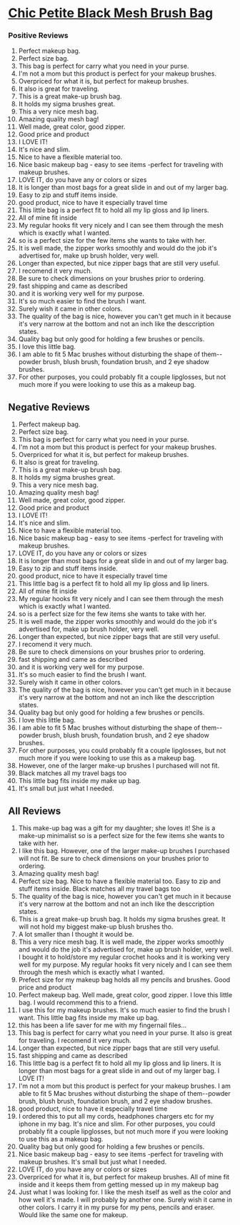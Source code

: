 # [Chic Petite Black Mesh Brush Bag](https://products.checkmycream.com/products/Chic-Petite-Black-Mesh-Brush-Bag.html)

### Positive Reviews

<ol>
      <li>Perfect makeup bag.</li>
      <li>Perfect size bag.</li>
      <li>This bag is perfect for carry what you need in your purse.</li>
      <li>I&#x27;m not a mom but this product is perfect for your makeup brushes.</li>
      <li>Overpriced for what it is, but perfect for makeup brushes.  </li>
      <li>It also is great for traveling.</li>
      <li>This is a great make-up brush bag.</li>
      <li>It holds my sigma brushes great.</li>
      <li>This a very nice mesh bag.  </li>
      <li>Amazing quality mesh bag!</li>
      <li>Well made, great color, good zipper.  </li>
      <li>Good price and product</li>
      <li>I LOVE IT!</li>
      <li>It&#x27;s nice and slim.</li>
      <li>Nice to have a flexible material too.</li>
      <li>Nice basic makeup bag - easy to see items -perfect for traveling with makeup brushes.  </li>
      <li>LOVE IT, do you have any or colors or sizes</li>
      <li>It is longer than most bags for a great slide in and out of my larger bag.  </li>
      <li>Easy to zip and stuff items inside.</li>
      <li>good product, nice to have it especially travel time</li>
      <li>This little bag is a perfect fit to hold all my lip gloss and lip liners.  </li>
      <li>All of mine fit inside</li>
      <li>My regular hooks fit very nicely and I can see them through the mesh which is exactly what I wanted.</li>
      <li>so is a perfect size for the few items she wants to take with her.</li>
      <li>It is well made, the zipper works smoothly and would do the job it&#x27;s advertised for, make up brush holder, very well.  </li>
      <li>Longer than expected, but nice zipper bags that are still very useful.</li>
      <li>I recomend it very much.</li>
      <li>Be sure to check dimensions on your brushes prior to ordering.</li>
      <li>fast shipping and came as described</li>
      <li>and it is working very well for my purpose.  </li>
      <li>It&#x27;s so much easier to find the brush I want.</li>
      <li>Surely wish it came in other colors.</li>
      <li>The quality of the bag is nice, however you can&#x27;t get much in it because it&#x27;s very narrow at the bottom and not an inch like the desccription states.</li>
      <li>Quality bag but only good for holding a few brushes or pencils.</li>
      <li>I love this little bag.</li>
      <li>I am able to fit 5 Mac brushes without disturbing the shape of them--powder brush, blush brush, foundation brush, and 2 eye shadow brushes.</li>
      <li>For other purposes, you could probably fit a couple lipglosses, but not much more if you were looking to use this as a makeup bag.</li>
</ol>


<h2>Negative Reviews</h2>
<ol>
<li> Perfect makeup bag.</li>
<li> Perfect size bag.</li>
<li> This bag is perfect for carry what you need in your purse.</li>
<li> I&#x27;m not a mom but this product is perfect for your makeup brushes.</li>
<li> Overpriced for what it is, but perfect for makeup brushes.  </li>
<li> It also is great for traveling.</li>
<li> This is a great make-up brush bag.</li>
<li> It holds my sigma brushes great.</li>
<li> This a very nice mesh bag.  </li>
<li> Amazing quality mesh bag!</li>
<li> Well made, great color, good zipper.  </li>
<li> Good price and product</li>
<li> I LOVE IT!</li>
<li> It&#x27;s nice and slim.</li>
<li> Nice to have a flexible material too.</li>
<li> Nice basic makeup bag - easy to see items -perfect for traveling with makeup brushes.  </li>
<li> LOVE IT, do you have any or colors or sizes</li>
<li> It is longer than most bags for a great slide in and out of my larger bag.  </li>
<li> Easy to zip and stuff items inside.</li>
<li> good product, nice to have it especially travel time</li>
<li> This little bag is a perfect fit to hold all my lip gloss and lip liners.  </li>
<li> All of mine fit inside</li>
<li> My regular hooks fit very nicely and I can see them through the mesh which is exactly what I wanted.</li>
<li> so is a perfect size for the few items she wants to take with her.</li>
<li> It is well made, the zipper works smoothly and would do the job it&#x27;s advertised for, make up brush holder, very well.  </li>
<li> Longer than expected, but nice zipper bags that are still very useful.</li>
<li> I recomend it very much.</li>
<li> Be sure to check dimensions on your brushes prior to ordering.</li>
<li> fast shipping and came as described</li>
<li> and it is working very well for my purpose.  </li>
<li> It&#x27;s so much easier to find the brush I want.</li>
<li> Surely wish it came in other colors.</li>
<li> The quality of the bag is nice, however you can&#x27;t get much in it because it&#x27;s very narrow at the bottom and not an inch like the desccription states.</li>
<li> Quality bag but only good for holding a few brushes or pencils.</li>
<li> I love this little bag.</li>
<li> I am able to fit 5 Mac brushes without disturbing the shape of them--powder brush, blush brush, foundation brush, and 2 eye shadow brushes.</li>
<li> For other purposes, you could probably fit a couple lipglosses, but not much more if you were looking to use this as a makeup bag.</li>
<li> However, one of the larger make-up brushes I purchased will not fit.  </li>
<li> Black matches all my travel bags too</li>
<li> This little bag fits inside my make up bag.</li>
<li> It&#x27;s small but just what I needed.</li>
</ol>

<h2>All Reviews</h2>

<ol>
    <li> This make-up bag was a gift for my daughter; she loves it!  She is a make-up minimalist so is a perfect size for the few items she wants to take with her.</li>
    <li> I like this bag.  However, one of the larger make-up brushes I purchased will not fit.  Be sure to check dimensions on your brushes prior to ordering.</li>
    <li> Amazing quality mesh bag!</li>
    <li> Perfect size bag. Nice to have a flexible material too. Easy to zip and stuff items inside. Black matches all my travel bags too</li>
    <li> The quality of the bag is nice, however you can&#x27;t get much in it because it&#x27;s very narrow at the bottom and not an inch like the desccription states.</li>
    <li> This is a great make-up brush bag. It holds my sigma brushes great. It will not hold my biggest make-up blush brushes tho.</li>
    <li> A lot smaller than I thought it would be.</li>
    <li> This a very nice mesh bag.  It is well made, the zipper works smoothly and would do the job it&#x27;s advertised for, make up brush holder, very well.  I bought it to hold/store my regular crochet hooks and it is working very well for my purpose.  My regular hooks fit very nicely and I can see them through the mesh which is exactly what I wanted.</li>
    <li> Prefect size for my makeup bag holds all my pencils and brushes. Good price and product</li>
    <li> Perfect makeup bag. Well made, great color, good zipper.  I love this little bag. I would recommend this to a friend.</li>
    <li> I use this for my makeup brushes. It&#x27;s so much easier to find the brush I want. This little bag fits inside my make up bag.</li>
    <li> this has been a life saver for me with my fingernail files...</li>
    <li> This bag is perfect for carry what you need in your purse. It also is great for traveling. I recomend it very much.</li>
    <li> Longer than expected, but nice zipper bags that are still very useful.</li>
    <li> fast shipping and came as described</li>
    <li> This little bag is a perfect fit to hold all my lip gloss and lip liners.  It is longer than most bags for a great slide in and out of my larger bag.  I LOVE IT!</li>
    <li> I&#x27;m not a mom but this product is perfect for your makeup brushes. I am able to fit 5 Mac brushes without disturbing the shape of them--powder brush, blush brush, foundation brush, and 2 eye shadow brushes.</li>
    <li> good product, nice to have it especially travel time</li>
    <li> I ordered this to put all my cords, headphones chargers etc for my iphone in my bag. It&#x27;s nice and slim. For other purposes, you could probably fit a couple lipglosses, but not much more if you were looking to use this as a makeup bag.</li>
    <li> Quality bag but only good for holding a few brushes or pencils.</li>
    <li> Nice basic makeup bag - easy to see items -perfect for traveling with makeup brushes.  It&#x27;s small but just what I needed.</li>
    <li> LOVE IT, do you have any or colors or sizes</li>
    <li> Overpriced for what it is, but perfect for makeup brushes.  All of mine fit inside and it keeps them from getting messed up in my makeup bag</li>
    <li> Just what I was looking for. I like the mesh itself as well as the color and how well it&#x27;s made. I will probably by another one.  Surely wish it came in other colors. I carry it in my purse for my pens, pencils and eraser. Would like the same one for makeup.</li>
</ol>





